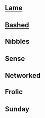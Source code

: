 

## [Lame](/hackthebox/write-ups/lame/index.md)
## [Bashed](/hackthebox/write-ups/bashed/index.md)
## Nibbles
## Sense
## Networked
## Frolic
## Sunday

